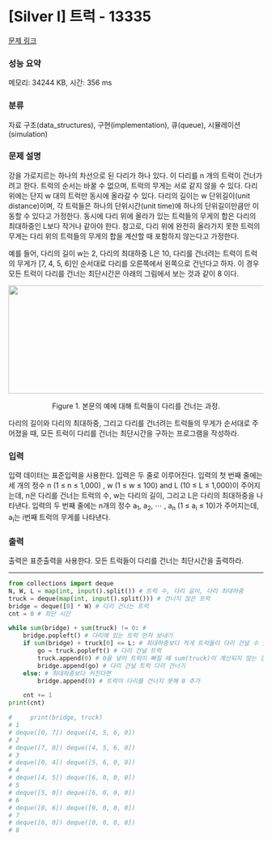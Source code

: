 # [Silver I] 트럭 - 13335 

[문제 링크](https://www.acmicpc.net/problem/13335) 

### 성능 요약

메모리: 34244 KB, 시간: 356 ms

### 분류

자료 구조(data_structures), 구현(implementation), 큐(queue), 시뮬레이션(simulation)

### 문제 설명

<p>강을 가로지르는 하나의 차선으로 된 다리가 하나 있다. 이 다리를 n 개의 트럭이 건너가려고 한다. 트럭의 순서는 바꿀 수 없으며, 트럭의 무게는 서로 같지 않을 수 있다. 다리 위에는 단지 w 대의 트럭만 동시에 올라갈 수 있다. 다리의 길이는 w 단위길이(unit distance)이며, 각 트럭들은 하나의 단위시간(unit time)에 하나의 단위길이만큼만 이동할 수 있다고 가정한다. 동시에 다리 위에 올라가 있는 트럭들의 무게의 합은 다리의 최대하중인 L보다 작거나 같아야 한다. 참고로, 다리 위에 완전히 올라가지 못한 트럭의 무게는 다리 위의 트럭들의 무게의 합을 계산할 때 포함하지 않는다고 가정한다.</p>

<p>예를 들어, 다리의 길이 w는 2, 다리의 최대하중 L은 10, 다리를 건너려는 트럭이 트럭의 무게가 [7, 4, 5, 6]인 순서대로 다리를 오른쪽에서 왼쪽으로 건넌다고 하자. 이 경우 모든 트럭이 다리를 건너는 최단시간은 아래의 그림에서 보는 것과 같이 8 이다.</p>

<p style="text-align: center;"><img alt="" src="https://onlinejudgeimages.s3-ap-northeast-1.amazonaws.com/problem/13335/1.png" style="height:214px; width:664px"></p>

<p style="text-align: center;">Figure 1. 본문의 예에 대해 트럭들이 다리를 건너는 과정.</p>

<p>다리의 길이와 다리의 최대하중, 그리고 다리를 건너려는 트럭들의 무게가 순서대로 주어졌을 때, 모든 트럭이 다리를 건너는 최단시간을 구하는 프로그램을 작성하라.</p>

### 입력 

 <p>입력 데이터는 표준입력을 사용한다. 입력은 두 줄로 이루어진다. 입력의 첫 번째 줄에는 세 개의 정수 n (1 ≤ n ≤ 1,000) , w (1 ≤ w ≤ 100) and L (10 ≤ L ≤ 1,000)이 주어지는데, n은 다리를 건너는 트럭의 수, w는 다리의 길이, 그리고 L은 다리의 최대하중을 나타낸다. 입력의 두 번째 줄에는 n개의 정수 a<sub>1</sub>, a<sub>2</sub>, ⋯ , a<sub>n</sub> (1 ≤ a<sub>i</sub> ≤ 10)가 주어지는데, a<sub>i</sub>는 i번째 트럭의 무게를 나타낸다.</p>

### 출력 

 <p>출력은 표준출력을 사용한다. 모든 트럭들이 다리를 건너는 최단시간을 출력하라.</p>

---
```python
from collections import deque
N, W, L = map(int, input().split()) # 트럭 수, 다리 길이, 다리 최대하중
truck = deque(map(int, input().split())) # 건너지 않은 트럭
bridge = deque([0] * W) # 다리 건너는 트럭
cnt = 0 # 최단 시간

while sum(bridge) + sum(truck) != 0: # 
    bridge.popleft() # 다리에 있는 트럭 먼저 보내기
    if sum(bridge) + truck[0] <= L: # 최대하중보다 적게 트럭들이 다리 건널 수 있음
        go = truck.popleft() # 다리 건널 트럭
        truck.append(0) # 0을 넣어 트럭이 빠질 때 sum(truck)이 계산되지 않는 경우 고려
        bridge.append(go) # 다리 건널 트럭 다리 건너기
    else: # 최대하중보다 커진다면
        bridge.append(0) # 트럭이 다리를 건너지 못해 0 추가

    cnt += 1
print(cnt)

#     print(bridge, truck)
# 1
# deque([0, 7]) deque([4, 5, 6, 0])
# 2
# deque([7, 0]) deque([4, 5, 6, 0])
# 3
# deque([0, 4]) deque([5, 6, 0, 0])
# 4
# deque([4, 5]) deque([6, 0, 0, 0])
# 5
# deque([5, 0]) deque([6, 0, 0, 0])
# 6
# deque([0, 6]) deque([0, 0, 0, 0])
# 7
# deque([6, 0]) deque([0, 0, 0, 0])
# 8
```
